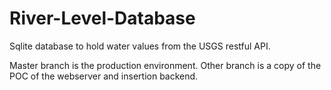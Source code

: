 # River-Level-Database
Sqlite database to hold water values from the USGS restful API.

Master branch is the production environment. Other branch is a copy of the POC of the webserver and insertion backend.
